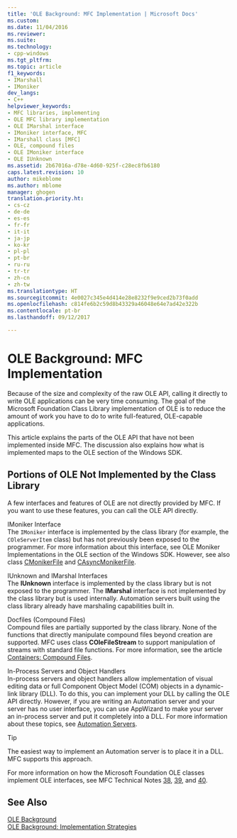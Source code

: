 ```yaml
---
title: 'OLE Background: MFC Implementation | Microsoft Docs'
ms.custom: 
ms.date: 11/04/2016
ms.reviewer: 
ms.suite: 
ms.technology:
- cpp-windows
ms.tgt_pltfrm: 
ms.topic: article
f1_keywords:
- IMarshall
- IMoniker
dev_langs:
- C++
helpviewer_keywords:
- MFC libraries, implementing
- OLE MFC library implementation
- OLE IMarshal interface
- IMoniker interface, MFC
- IMarshall class [MFC]
- OLE, compound files
- OLE IMoniker interface
- OLE IUnknown
ms.assetid: 2b67016a-d78e-4d60-925f-c28ec8fb6180
caps.latest.revision: 10
author: mikeblome
ms.author: mblome
manager: ghogen
translation.priority.ht:
- cs-cz
- de-de
- es-es
- fr-fr
- it-it
- ja-jp
- ko-kr
- pl-pl
- pt-br
- ru-ru
- tr-tr
- zh-cn
- zh-tw
ms.translationtype: HT
ms.sourcegitcommit: 4e0027c345e4d414e28e8232f9e9ced2b73f0add
ms.openlocfilehash: c814fe6b2c59d8b43329a46048e64e7ad42e322b
ms.contentlocale: pt-br
ms.lasthandoff: 09/12/2017

---
```

# <a name="ole-background-mfc-implementation"></a>OLE Background: MFC Implementation
Because of the size and complexity of the raw OLE API, calling it directly to write OLE applications can be very time consuming. The goal of the Microsoft Foundation Class Library implementation of OLE is to reduce the amount of work you have to do to write full-featured, OLE-capable applications.  
  
 This article explains the parts of the OLE API that have not been implemented inside MFC. The discussion also explains how what is implemented maps to the OLE section of the Windows SDK.  
  
##  <a name="_core_portions_of_ole_not_implemented_by_the_class_library"></a> Portions of OLE Not Implemented by the Class Library  
 A few interfaces and features of OLE are not directly provided by MFC. If you want to use these features, you can call the OLE API directly.  
  
 IMoniker Interface  
 The `IMoniker` interface is implemented by the class library (for example, the `COleServerItem` class) but has not previously been exposed to the programmer. For more information about this interface, see OLE Moniker Implementations in the OLE section of the Windows SDK. However, see also class [CMonikerFile](../mfc/reference/cmonikerfile-class.md) and [CAsyncMonikerFile](../mfc/reference/casyncmonikerfile-class.md).  
  
 IUnknown and IMarshal Interfaces  
 The **IUnknown** interface is implemented by the class library but is not exposed to the programmer. The **IMarshal** interface is not implemented by the class library but is used internally. Automation servers built using the class library already have marshaling capabilities built in.  
  
 Docfiles (Compound Files)  
 Compound files are partially supported by the class library. None of the functions that directly manipulate compound files beyond creation are supported. MFC uses class **COleFileStream** to support manipulation of streams with standard file functions. For more information, see the article [Containers: Compound Files](../mfc/containers-compound-files.md).  
  
 In-Process Servers and Object Handlers  
 In-process servers and object handlers allow implementation of visual editing data or full Component Object Model (COM) objects in a dynamic-link library (DLL). To do this, you can implement your DLL by calling the OLE API directly. However, if you are writing an Automation server and your server has no user interface, you can use AppWizard to make your server an in-process server and put it completely into a DLL. For more information about these topics, see [Automation Servers](../mfc/automation-servers.md).  
  
> [!TIP]
>  The easiest way to implement an Automation server is to place it in a DLL. MFC supports this approach.  
  
 For more information on how the Microsoft Foundation OLE classes implement OLE interfaces, see MFC Technical Notes [38](../mfc/tn038-mfc-ole-iunknown-implementation.md), [39](../mfc/tn039-mfc-ole-automation-implementation.md), and [40](../mfc/tn040-mfc-ole-in-place-resizing-and-zooming.md).  
  
## <a name="see-also"></a>See Also  
 [OLE Background](../mfc/ole-background.md)   
 [OLE Background: Implementation Strategies](../mfc/ole-background-implementation-strategies.md)


